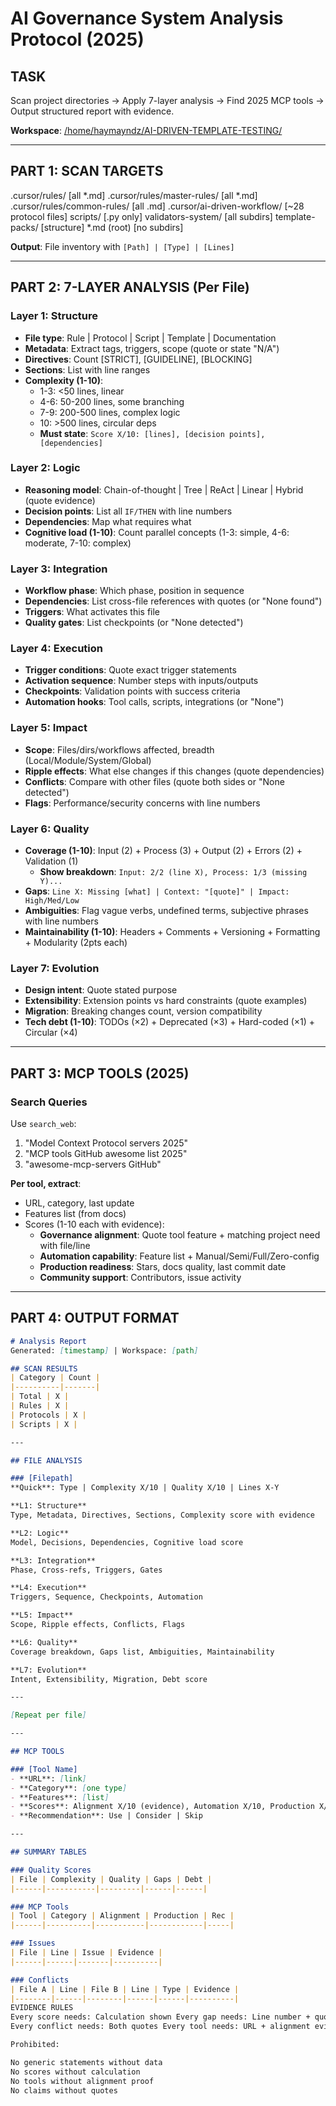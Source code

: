 # AI Governance System Analysis Protocol (2025)

## TASK
Scan project directories → Apply 7-layer analysis → Find 2025 MCP tools → Output structured report with evidence.

**Workspace**: [/home/haymayndz/AI-DRIVEN-TEMPLATE-TESTING/](cci:7://file:///home/haymayndz/AI-DRIVEN-TEMPLATE-TESTING:0:0-0:0)

---

## PART 1: SCAN TARGETS
.cursor/rules/ [all *.md] .cursor/rules/master-rules/ [all *.md]
.cursor/rules/common-rules/ [all .md] .cursor/ai-driven-workflow/ [~28 protocol files] scripts/ [.py only] validators-system/ [all subdirs] template-packs/ [structure] *.md (root) [no subdirs]


**Output**: File inventory with `[Path] | [Type] | [Lines]`

---

## PART 2: 7-LAYER ANALYSIS (Per File)

### Layer 1: Structure
- **File type**: Rule | Protocol | Script | Template | Documentation
- **Metadata**: Extract tags, triggers, scope (quote or state "N/A")
- **Directives**: Count [STRICT], [GUIDELINE], [BLOCKING]
- **Sections**: List with line ranges
- **Complexity (1-10)**: 
  - 1-3: <50 lines, linear
  - 4-6: 50-200 lines, some branching
  - 7-9: 200-500 lines, complex logic
  - 10: >500 lines, circular deps
  - **Must state**: `Score X/10: [lines], [decision points], [dependencies]`

### Layer 2: Logic
- **Reasoning model**: Chain-of-thought | Tree | ReAct | Linear | Hybrid (quote evidence)
- **Decision points**: List all `IF/THEN` with line numbers
- **Dependencies**: Map what requires what
- **Cognitive load (1-10)**: Count parallel concepts (1-3: simple, 4-6: moderate, 7-10: complex)

### Layer 3: Integration  
- **Workflow phase**: Which phase, position in sequence
- **Dependencies**: List cross-file references with quotes (or "None found")
- **Triggers**: What activates this file
- **Quality gates**: List checkpoints (or "None detected")

### Layer 4: Execution
- **Trigger conditions**: Quote exact trigger statements
- **Activation sequence**: Number steps with inputs/outputs
- **Checkpoints**: Validation points with success criteria
- **Automation hooks**: Tool calls, scripts, integrations (or "None")

### Layer 5: Impact
- **Scope**: Files/dirs/workflows affected, breadth (Local/Module/System/Global)
- **Ripple effects**: What else changes if this changes (quote dependencies)
- **Conflicts**: Compare with other files (quote both sides or "None detected")
- **Flags**: Performance/security concerns with line numbers

### Layer 6: Quality
- **Coverage (1-10)**: Input (2) + Process (3) + Output (2) + Errors (2) + Validation (1)
  - **Show breakdown**: `Input: 2/2 (line X), Process: 1/3 (missing Y)...`
- **Gaps**: `Line X: Missing [what] | Context: "[quote]" | Impact: High/Med/Low`
- **Ambiguities**: Flag vague verbs, undefined terms, subjective phrases with line numbers
- **Maintainability (1-10)**: Headers + Comments + Versioning + Formatting + Modularity (2pts each)

### Layer 7: Evolution
- **Design intent**: Quote stated purpose
- **Extensibility**: Extension points vs hard constraints (quote examples)
- **Migration**: Breaking changes count, version compatibility
- **Tech debt (1-10)**: TODOs (×2) + Deprecated (×3) + Hard-coded (×1) + Circular (×4)

---

## PART 3: MCP TOOLS (2025)

### Search Queries
Use `search_web`:
1. "Model Context Protocol servers 2025"
2. "MCP tools GitHub awesome list 2025"  
3. "awesome-mcp-servers GitHub"

**Per tool, extract**:
- URL, category, last update
- Features list (from docs)
- Scores (1-10 each with evidence):
  - **Governance alignment**: Quote tool feature + matching project need with file/line
  - **Automation capability**: Feature list + Manual/Semi/Full/Zero-config
  - **Production readiness**: Stars, docs quality, last commit date
  - **Community support**: Contributors, issue activity

---

## PART 4: OUTPUT FORMAT

```markdown
# Analysis Report
Generated: [timestamp] | Workspace: [path]

## SCAN RESULTS
| Category | Count |
|----------|-------|
| Total | X |
| Rules | X |
| Protocols | X |
| Scripts | X |

---

## FILE ANALYSIS

### [Filepath]
**Quick**: Type | Complexity X/10 | Quality X/10 | Lines X-Y

**L1: Structure**
Type, Metadata, Directives, Sections, Complexity score with evidence

**L2: Logic**  
Model, Decisions, Dependencies, Cognitive load score

**L3: Integration**
Phase, Cross-refs, Triggers, Gates

**L4: Execution**
Triggers, Sequence, Checkpoints, Automation

**L5: Impact**
Scope, Ripple effects, Conflicts, Flags

**L6: Quality**
Coverage breakdown, Gaps list, Ambiguities, Maintainability

**L7: Evolution**
Intent, Extensibility, Migration, Debt score

---

[Repeat per file]

---

## MCP TOOLS

### [Tool Name]
- **URL**: [link]
- **Category**: [one type]
- **Features**: [list]
- **Scores**: Alignment X/10 (evidence), Automation X/10, Production X/10, Community X/10
- **Recommendation**: Use | Consider | Skip

---

## SUMMARY TABLES

### Quality Scores
| File | Complexity | Quality | Gaps | Debt |
|------|-----------|---------|------|------|

### MCP Tools  
| Tool | Category | Alignment | Production | Rec |
|------|----------|-----------|------------|-----|

### Issues
| File | Line | Issue | Evidence |
|------|------|-------|----------|

### Conflicts
| File A | Line | File B | Line | Type | Evidence |
|--------|------|--------|------|------|----------|
EVIDENCE RULES
Every score needs: Calculation shown Every gap needs: Line number + quote
Every conflict needs: Both quotes Every tool needs: URL + alignment evidence (tool feature → project need with file/line)

Prohibited:

No generic statements without data
No scores without calculation
No tools without alignment proof
No claims without quotes